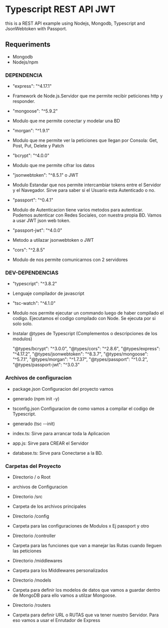 # Typescript REST API JWT

this is a REST API example using Nodejs, Mongodb, Typescript and JsonWebtoken with Passport.

## Requeriments

* Mongodb
* Nodejs/npm

### DEPENDENCIA

* "express": "^4.17.1"
* Framework de Node.js.Servidor que me permite recibir peticiones http y responder.

* "mongoose": "^5.9.2"
* Modulo que me permite conectar y modelar una BD

* "morgan": "^1.9.1"
* Modulo que me permite ver la peticiones que llegan por Consola: Get, Post, Put, Delete y Patch

* "bcrypt": "^4.0.0"
* Modulo que me permite cifrar los datos

* "jsonwebtoken": "^8.5.1" o JWT
* Modulo Estandar que nos permite intercambiar tokens entre el Servidor y el Navegador. Sirve para saber si el Usuario esta Autenticado o no.

* "passport": "^0.4.1"
* Modulo de Autenticacion tiene varios metodos para autenticar. Podemos autenticar con Redes Sociales, con nuestra propia BD. Vamos a usar JWT json web token.

* "passport-jwt": "^4.0.0"
* Metodo a utilazar jsonwebtoken o JWT

* "cors": "^2.8.5"
* Modulo de nos permite comunicarnos con 2 servidores

### DEV-DEPENDENCIAS

* "typescript": "^3.8.2"
* Lenguaje compilador de javascript

* "tsc-watch": "^4.1.0"
* Modulo nos permite ejecutar un commando luego de haber compilado el codigo. Ejecutamos el codigo compilado con Node. Se ejecuta por si solo solo.

* Instalar @types de Typescript (Complementos o descripciones de los modulos)

  "@types/bcrypt": "^3.0.0",
  "@types/cors": "^2.8.6",
  "@types/express": "^4.17.2",
  "@types/jsonwebtoken": "^8.3.7",
  "@types/mongoose": "^5.7.1",
  "@types/morgan": "^1.7.37",
  "@types/passport": "^1.0.2",
  "@types/passport-jwt": "^3.0.3"

### Archivos de configuracion

* package.json Configuracion del proyecto vamos
* generado (npm init -y)

* tsconfig.json Configuracion de como vamos a compilar el codigo de Typescript.
* generado (tsc --init)

* index.ts:     Sirve para arrancar toda la Aplicacion
* app.js:       Sirve para CREAR el Servidor
* database.ts:  Sirve para Conectarse a la BD.

### Carpetas del Proyecto

* Directorio / o Root
* archivos de Configuracion

* Directorio /src
* Carpeta de los archivos principales

* Directorio /config
* Carpeta para las configuraciones de Modulos x Ej passport y otro

* Directorio /controller
* Carpeta para las funciones que van a manejar las Rutas cuando lleguen las peticiones

* Directorio /middlewares
* Carpeta para los Middlewares personalizados

* Directorio /models
* Carpeta para definir los modelos de datos que vamos a guardar dentro de MongoDB para ello vamos a utilzar Mongoose.

* Directorio /routers
* Carpeta para definir URL o RUTAS que va tener nuestro Servidor. Para eso vamos a usar el Enrutador de Express
